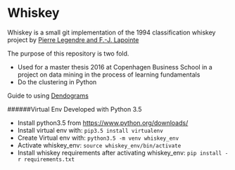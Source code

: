 # Whiskey

Whiskey is a small git implementation of the 1994 classification whiskey project by [Pierre Legendre and F.-J. Lapointe]( http://adn.biol.umontreal.ca/~numericalecology/data/scotch.html)

The purpose of this repository is two fold.
- Used for a master thesis 2016 at Copenhagen Business School in a project on data mining in the process of learning fundamentals
- Do the clustering in Python 

Guide to using [Dendograms](https://joernhees.de/blog/2015/08/26/scipy-hierarchical-clustering-and-dendrogram-tutorial/)



######Virtual Env
Developed with Python 3.5
- Install python3.5 from https://www.python.org/downloads/
- Install virtual env with: `pip3.5 install virtualenv`
- Create Virtual env with: `python3.5 -m venv whiskey_env`
- Activate whiskey_env: `source whiskey_env/bin/activate`
- Install whiskey requirements after activating whiskey_env: `pip install -r requirements.txt`
